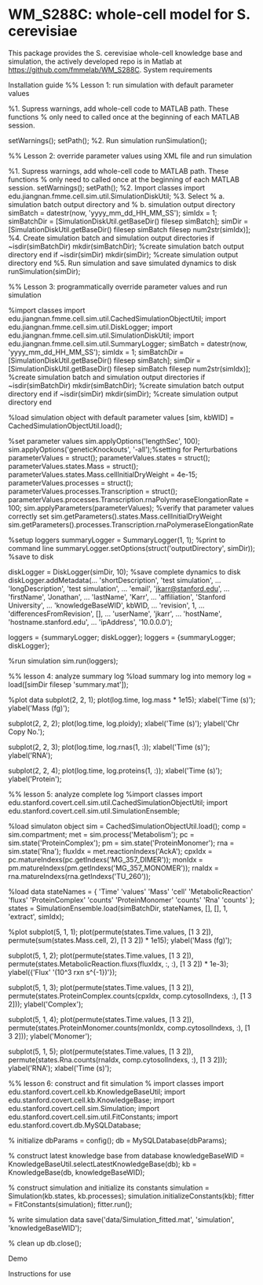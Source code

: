 # WM_S288C: whole-cell model for S. cerevisiae
This package provides the S. cerevisiae whole-cell knowledge base and simulation, the actively developed repo is in Matlab at https://github.com/fmmelab/WM_S288C.
System requirements

Installation guide
%% Lesson 1: run simulation with default parameter values

%1. Supress warnings, add whole-cell code to MATLAB path. These functions
%   only need to called once at the beginning of each MATLAB session.

setWarnings();
setPath();
%2. Run simulation
runSimulation();

%% Lesson 2: override parameter values using XML file and run simulation

%1. Supress warnings, add whole-cell code to MATLAB path. These functions
%   only need to called once at the beginning of each MATLAB session.
setWarnings();
setPath();
%2. Import classes
import edu.jiangnan.fmme.cell.sim.util.SimulationDiskUtil;
%3. Select
%   a. simulation batch output directory and
%   b. simulation output directory
simBatch = datestr(now, 'yyyy_mm_dd_HH_MM_SS');
simIdx = 1;
simBatchDir = [SimulationDiskUtil.getBaseDir() filesep simBatch];
simDir = [SimulationDiskUtil.getBaseDir() filesep simBatch filesep num2str(simIdx)];
%4. Create simulation batch and simulation output directories
if ~isdir(simBatchDir)
    mkdir(simBatchDir); %create simulation batch output directory
end
if ~isdir(simDir)
    mkdir(simDir); %create simulation output directory
end
%5. Run simulation and save simulated dynamics to disk
runSimulation(simDir);

%% Lesson 3: programmatically override parameter values and run simulation

%import classes
import edu.jiangnan.fmme.cell.sim.util.CachedSimulationObjectUtil;
import edu.jiangnan.fmme.cell.sim.util.DiskLogger;
import edu.jiangnan.fmme.cell.sim.util.SimulationDiskUtil;
import edu.jiangnan.fmme.cell.sim.util.SummaryLogger;
simBatch = datestr(now, 'yyyy_mm_dd_HH_MM_SS');
simIdx = 1;
simBatchDir = [SimulationDiskUtil.getBaseDir() filesep simBatch];
simDir = [SimulationDiskUtil.getBaseDir() filesep simBatch filesep num2str(simIdx)];
%create simulation batch and simulation output directories
if ~isdir(simBatchDir)
    mkdir(simBatchDir); %create simulation batch output directory
end
if ~isdir(simDir)
    mkdir(simDir); %create simulation output directory
end

%load simulation object with default parameter values
[sim, kbWID] = CachedSimulationObjectUtil.load();

%set parameter values
sim.applyOptions('lengthSec', 100);
sim.applyOptions('geneticKnockouts', '-all');%setting for Perturbations
parameterValues = struct();
parameterValues.states = struct();
parameterValues.states.Mass = struct();
parameterValues.states.Mass.cellInitialDryWeight = 4e-15;
parameterValues.processes = struct();
parameterValues.processes.Transcription = struct();
parameterValues.processes.Transcription.rnaPolymeraseElongationRate = 100;
sim.applyParameters(parameterValues);
%verify that parameter values correctly set
sim.getParameters().states.Mass.cellInitialDryWeight
sim.getParameters().processes.Transcription.rnaPolymeraseElongationRate

%setup loggers
summaryLogger = SummaryLogger(1, 1); %print to command line
summaryLogger.setOptions(struct('outputDirectory', simDir)); %save to disk

diskLogger = DiskLogger(simDir, 10); %save complete dynamics to disk
diskLogger.addMetadata(...
    'shortDescription',         'test simulation', ...
    'longDescription',          'test simulation', ...
    'email',                    'jkarr@stanford.edu', ...
    'firstName',                'Jonathan', ...
    'lastName',                 'Karr', ...
    'affiliation',              'Stanford University', ...
    'knowledgeBaseWID',         kbWID, ...
    'revision',                 1, ...
    'differencesFromRevision',  [], ...
    'userName',                 'jkarr', ...
    'hostName',                 'hostname.stanford.edu', ...
    'ipAddress',                '10.0.0.0');

loggers = {summaryLogger; diskLogger};
loggers = {summaryLogger; diskLogger};

%run simulation
sim.run(loggers);

%% lesson 4: analyze summary log
%load summary log into memory
log = load([simDir filesep 'summary.mat']);

%plot data
subplot(2, 2, 1);
plot(log.time, log.mass * 1e15);
xlabel('Time (s)');
ylabel('Mass (fg)');

subplot(2, 2, 2);
plot(log.time, log.ploidy);
xlabel('Time (s)');
ylabel('Chr Copy No.');

subplot(2, 2, 3);
plot(log.time, log.rnas(1, :));
xlabel('Time (s)');
ylabel('RNA');

subplot(2, 2, 4);
plot(log.time, log.proteins(1, :));
xlabel('Time (s)');
ylabel('Protein');

%% lesson 5: analyze complete log
%import classes
import edu.stanford.covert.cell.sim.util.CachedSimulationObjectUtil;
import edu.stanford.covert.cell.sim.util.SimulationEnsemble;

%load simulaton object
sim = CachedSimulationObjectUtil.load();
comp = sim.compartment;
met = sim.process('Metabolism');
pc = sim.state('ProteinComplex');
pm = sim.state('ProteinMonomer');
rna = sim.state('Rna');
fluxIdx = met.reactionIndexs('AckA');
cpxIdx = pc.matureIndexs(pc.getIndexs('MG_357_DIMER'));
monIdx = pm.matureIndexs(pm.getIndexs('MG_357_MONOMER'));
rnaIdx = rna.matureIndexs(rna.getIndexs('TU_260'));

%load data
stateNames = {
    'Time'              'values'
    'Mass'              'cell'
    'MetabolicReaction' 'fluxs'
    'ProteinComplex'    'counts'
    'ProteinMonomer'    'counts'
    'Rna'               'counts'
    };
states = SimulationEnsemble.load(simBatchDir, stateNames, [], [], 1, 'extract', simIdx);

%plot
subplot(5, 1, 1);
plot(permute(states.Time.values, [1 3 2]), permute(sum(states.Mass.cell, 2), [1 3 2]) * 1e15);
ylabel('Mass (fg)');

subplot(5, 1, 2);
plot(permute(states.Time.values, [1 3 2]), permute(states.MetabolicReaction.fluxs(fluxIdx, :, :), [1 3 2]) * 1e-3);
ylabel({'Flux' '(10^3 rxn s^{-1})'});

subplot(5, 1, 3);
plot(permute(states.Time.values, [1 3 2]), permute(states.ProteinComplex.counts(cpxIdx, comp.cytosolIndexs, :), [1 3 2]));
ylabel('Complex');

subplot(5, 1, 4);
plot(permute(states.Time.values, [1 3 2]), permute(states.ProteinMonomer.counts(monIdx, comp.cytosolIndexs, :), [1 3 2]));
ylabel('Monomer');

subplot(5, 1, 5);
plot(permute(states.Time.values, [1 3 2]), permute(states.Rna.counts(rnaIdx, comp.cytosolIndexs, :), [1 3 2]));
ylabel('RNA');
xlabel('Time (s)');

%% lesson 6: construct and fit simulation
% import classes
import edu.stanford.covert.cell.kb.KnowledgeBaseUtil;
import edu.stanford.covert.cell.kb.KnowledgeBase;
import edu.stanford.covert.cell.sim.Simulation;
import edu.stanford.covert.cell.sim.util.FitConstants;
import edu.stanford.covert.db.MySQLDatabase;

% initialize
dbParams = config();
db = MySQLDatabase(dbParams);

% construct latest knowledge base from database
knowledgeBaseWID = KnowledgeBaseUtil.selectLatestKnowledgeBase(db);
kb = KnowledgeBase(db, knowledgeBaseWID);

% construct simulation and initialize its constants
simulation = Simulation(kb.states, kb.processes);
simulation.initializeConstants(kb);
fitter = FitConstants(simulation);
fitter.run();

% write simulation data
save('data/Simulation_fitted.mat', 'simulation', 'knowledgeBaseWID');

% clean up
db.close();

Demo


Instructions for use
